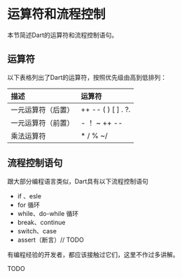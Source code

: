 # 运算符和流程控制

本节简述Dart的运算符和流程控制语句。

## 运算符

以下表格列出了Dart的运算符，按照优先级由高到低排列：

| 描述 | 运算符 |
| :--- | :--- |
| 一元运算符（后置） | ++   --   \( \)   \[ \]   .   ?.  |
| 一元运算符（前置） | -   ！   ~   ++   -- |
| 乘法运算符 | \*   /   %   ~/ |

## 流程控制语句

跟大部分编程语言类似，Dart具有以下流程控制语句

* if 、esle
* for 循环
* while、do-while 循环
* break、continue
* switch、case
* assert（断言）// TODO

有编程经验的开发者，都应该接触过它们，这里不作过多讲解。

TODO

